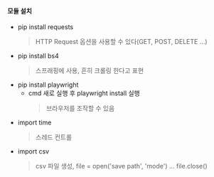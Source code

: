 #### 모듈 설치
* pip install requests
    > HTTP Request 옵션을 사용할 수 있다(GET, POST, DELETE ...)
* pip install bs4
    > 스프래핑에 사용, 흔히 크롤링 한다고 표현
* pip install playwright
	* cmd 새로 실행 후 playwright install 실행
		> 브라우저를 조작할 수 있음
* import time
    > 스레드 컨트롤
* import csv
    > csv 파일 생성, file = open('save path', 'mode') ... file.close()
